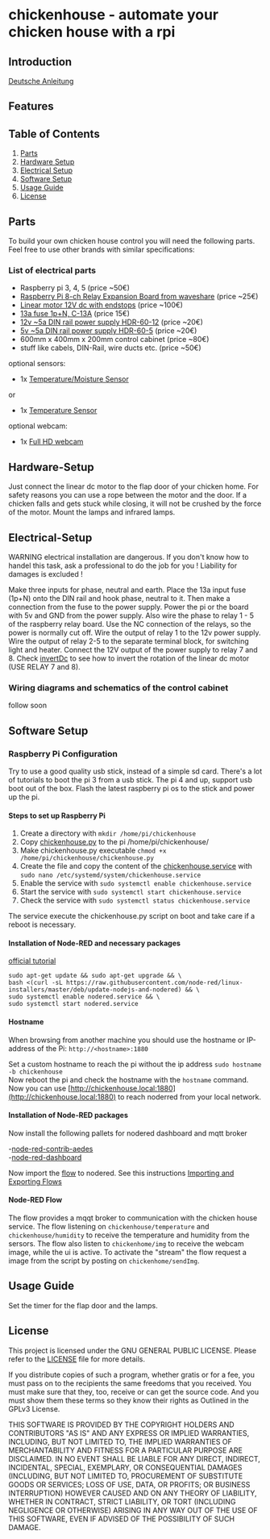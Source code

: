 # chickenhouse - automate your chicken house with a rpi  

## Introduction  

[Deutsche Anleitung](./GERMANREADME.md)

## Features

## Table of Contents

1. [Parts](#parts)
2. [Hardware Setup](#hardware-setup)
3. [Electrical Setup](#electrical-setup)
4. [Software Setup](#software-setup)
5. [Usage Guide](#usage-guide)
6. [License](#license)

## Parts

To build your own chicken house control you will need the following parts. Feel free to use other brands with similar specifications:

### List of electrical parts

- Raspberry pi 3, 4, 5 (price ~50€)
- [Raspberry Pi 8-ch Relay Expansion Board from waveshare](https://www.waveshare.com/rpi-relay-board-b.htm) (price ~25€)
- [Linear motor 12V dc with endstops](https://www.ebay.de/sch/i.html?_from=R40&_trksid=p2334524.m570.l1313&_nkw=12v+linear+motor+&_sacat=0&_odkw=12v+linear+morot&_osacat=0) (price ~100€)
- [13a fuse 1p+N, C-13A](https://www.hager.at/produktkatalog/energieverteilung-und-schutz-schaltgeraete/reiheneinbaugeraete/leitungsschutzschalter/ls-schalter-6ka/mcn513/19391.htm) (price 15€)
- [12v ~5a DIN rail power supply HDR-60-12](https://www.meanwell-web.com/en-gb/ac-dc-ultra-slim-din-rail-power-supply-input-range-hdr--60--12) (price ~20€)  
- [5v ~5a DIN rail power supply HDR-60-5](https://www.meanwell-web.com/en-gb/ac-dc-ultra-slim-din-rail-power-supply-input-range-hdr--60--5) (price ~20€)  
- 600mm x 400mm x 200mm control cabinet (price ~80€)
- stuff like cabels, DIN-Rail, wire ducts etc. (price ~50€)  

optional sensors:

- 1x [Temperature/Moisture Sensor](https://blog.adafruit.com/2013/03/14/new-product-soil-temperaturemoisture-sensor-sht10/) 

or

- 1x [Temperature Sensor](https://www.ebay.de/sch/i.html?_from=R40&_trksid=p2332490.m570.l1313&_nkw=ds18b20&_sacat=0)  

optional webcam:

- 1x [Full HD webcam](https://www.ebay.de/sch/i.html?_from=R40&_trksid=p2334524.m570.l1313&_nkw=webcam&_sacat=0&_odkw=ds18b20&_osacat=0)

## Hardware-Setup

Just connect the linear dc motor to the flap door of your chicken home. For safety reasons you can use a rope between the motor and the door. If a chicken falls and gets stuck while closing, it will not be crushed by the force of the motor. Mount the lamps and infrared lamps.  

## Electrical-Setup

WARNING electrical installation are dangerous. If you don't know how to handel this task, ask a professional to do the job for you ! Liability for damages is excluded !

Make three inputs for phase, neutral and earth. Place the 13a input fuse (1p+N) onto the DIN rail and hook phase, neutral to it. Then make a connection from the fuse to the power supply. Power the pi or the board with 5v and GND from the power supply. Also wire the phase to relay 1 - 5 of the raspberry relay board. Use the NC connection of the relays, so the power is normally cut off. Wire the output of relay 1 to the 12v power supply. Wire the output of relay 2-5 to the separate terminal block, for switching light and heater. Connect the 12V output of the power supply to relay 7 and 8. Check [invertDc](./docs/invertdc.jpg) to see how to invert the rotation of the linear dc motor (USE RELAY 7 and 8).

### Wiring diagrams and schematics of the control cabinet

follow soon

## Software Setup

### Raspberry Pi Configuration

Try to use a good quality usb stick, instead of a simple sd card. There's a lot of tutorials to boot the pi 3 from a usb stick. The pi 4 and up, support usb boot out of the box. Flash the latest raspberry pi os to the stick and power up the pi.  

#### Steps to set up Raspberry Pi

1. Create a directory with ```mkdir /home/pi/chickenhouse```  
2. Copy [chickenhouse.py](./script/chickenhouse.py) to the pi /home/pi/chickenhouse/
3. Make chickenhouse.py executable ```chmod +x /home/pi/chickenhouse/chickenhouse.py```  
4. Create the file and copy the content of the [chickenhouse.service](./service/chickenhouse.service) with ```sudo nano /etc/systemd/system/chickenhouse.service```  
5. Enable the service with ```sudo systemctl enable chickenhouse.service```
6. Start the service with ```sudo systemctl start chickenhouse.service```
7. Check the service with ```sudo systemctl status chickenhouse.service```

The service execute the chickenhouse.py script on boot and take care if a reboot is necessary.

#### Installation of Node-RED and necessary packages

[official tutorial](https://nodered.org/docs/getting-started/raspberrypi)  

```console
sudo apt-get update && sudo apt-get upgrade && \
bash <(curl -sL https://raw.githubusercontent.com/node-red/linux-installers/master/deb/update-nodejs-and-nodered) && \
sudo systemctl enable nodered.service && \
sudo systemctl start nodered.service 
```

#### Hostname

When browsing from another machine you should use the hostname or IP-address of the Pi: ```http://<hostname>:1880```

Set a custom hostname to reach the pi without the ip address ```sudo hostname -b chickenhouse```  
Now reboot the pi and check the hostname with the ```hostname``` command. Now you can use [http://chickenhouse.local:1880](http://chickenhouse.local:1880) to reach noderred from your local network.

#### Installation of Node-RED packages  

Now install the following pallets for nodered dashboard and mqtt broker

-[node-red-contrib-aedes](https://flows.nodered.org/node/node-red-contrib-aedes)  
-[node-red-dashboard](https://flows.nodered.org/node/node-red-dashboard)  

Now import the [flow](./flow/flow.json) to nodered. See this instructions [Importing and Exporting Flows](https://nodered.org/docs/user-guide/editor/workspace/import-export)

#### Node-RED Flow

The flow provides a mqqt broker to communication with the chicken house service. The flow listening on ```chickenhouse/temperature``` and ```chickenhouse/humidity``` to receive the temperature and humidity from the sersors. The flow also listen to ```chickenhome/img``` to receive the webcam image, while the ui is active. To activate the "stream" the flow request a image from the script by posting on ```chickenhome/sendImg```.

## Usage Guide

Set the timer for the flap door and the lamps.  

## License  

This project is licensed under the GNU GENERAL PUBLIC LICENSE. Please refer to the [LICENSE](LICENSE) file for more details.

If you distribute copies of such a program, whether gratis or for a fee, you must pass on to the recipients the same freedoms that you received. You must make sure that they, too, receive or can get the source code. And you must show them these terms so they know their rights as Outlined in the GPLv3 License.

THIS SOFTWARE IS PROVIDED BY THE COPYRIGHT HOLDERS AND CONTRIBUTORS "AS IS" AND ANY EXPRESS OR IMPLIED WARRANTIES, INCLUDING, BUT NOT LIMITED TO, THE IMPLIED WARRANTIES OF MERCHANTABILITY AND FITNESS FOR A PARTICULAR PURPOSE ARE DISCLAIMED. IN NO EVENT SHALL BE LIABLE FOR ANY DIRECT, INDIRECT, INCIDENTAL, SPECIAL, EXEMPLARY, OR CONSEQUENTIAL DAMAGES (INCLUDING, BUT NOT LIMITED TO, PROCUREMENT OF SUBSTITUTE GOODS OR SERVICES; LOSS OF USE, DATA, OR PROFITS; OR BUSINESS INTERRUPTION) HOWEVER CAUSED AND ON ANY THEORY OF LIABILITY, WHETHER IN CONTRACT, STRICT LIABILITY, OR TORT (INCLUDING NEGLIGENCE OR OTHERWISE) ARISING IN ANY WAY OUT OF THE USE OF THIS SOFTWARE, EVEN IF ADVISED OF THE POSSIBILITY OF SUCH DAMAGE.  
